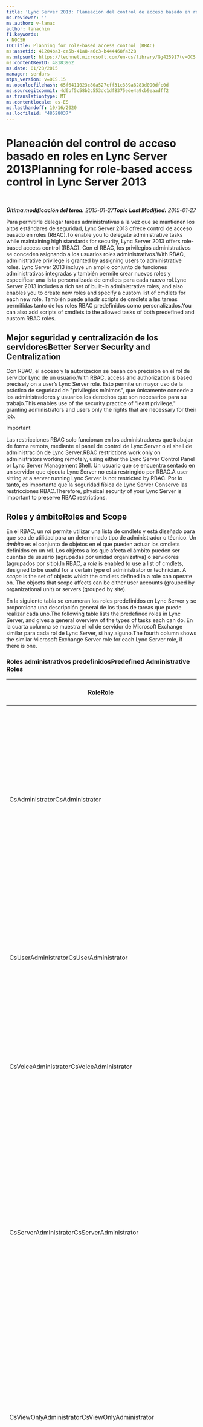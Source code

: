 ```yaml
---
title: 'Lync Server 2013: Planeación del control de acceso basado en roles'
ms.reviewer: ''
ms.author: v-lanac
author: lanachin
f1.keywords:
- NOCSH
TOCTitle: Planning for role-based access control (RBAC)
ms:assetid: 41204ba3-ce5b-41a8-a6c3-b444468fa328
ms:mtpsurl: https://technet.microsoft.com/en-us/library/Gg425917(v=OCS.15)
ms:contentKeyID: 48183962
ms.date: 01/28/2015
manager: serdars
mtps_version: v=OCS.15
ms.openlocfilehash: 65f6411023c80a527cff31c389a8283d090dfc0d
ms.sourcegitcommit: 4d6bf5c58b2c553dc1df8375ede4a9cb9eaadff2
ms.translationtype: MT
ms.contentlocale: es-ES
ms.lasthandoff: 10/16/2020
ms.locfileid: "48528037"
---
```

# <a name="planning-for-role-based-access-control-in-lync-server-2013"></a><span data-ttu-id="b9c05-102">Planeación del control de acceso basado en roles en Lync Server 2013</span><span class="sxs-lookup"><span data-stu-id="b9c05-102">Planning for role-based access control in Lync Server 2013</span></span>

<div data-xmlns="http://www.w3.org/1999/xhtml">

<div class="topic" data-xmlns="http://www.w3.org/1999/xhtml" data-msxsl="urn:schemas-microsoft-com:xslt" data-cs="https://msdn.microsoft.com/">

<div data-asp="https://msdn2.microsoft.com/asp">



</div>

<div id="mainSection">

<div id="mainBody">

<span> </span>

<span data-ttu-id="b9c05-103">_**Última modificación del tema:** 2015-01-27_</span><span class="sxs-lookup"><span data-stu-id="b9c05-103">_**Topic Last Modified:** 2015-01-27_</span></span>

<span data-ttu-id="b9c05-104">Para permitirle delegar tareas administrativas a la vez que se mantienen los altos estándares de seguridad, Lync Server 2013 ofrece control de acceso basado en roles (RBAC).</span><span class="sxs-lookup"><span data-stu-id="b9c05-104">To enable you to delegate administrative tasks while maintaining high standards for security, Lync Server 2013 offers role-based access control (RBAC).</span></span> <span data-ttu-id="b9c05-105">Con el RBAC, los privilegios administrativos se conceden asignando a los usuarios roles administrativos.</span><span class="sxs-lookup"><span data-stu-id="b9c05-105">With RBAC, administrative privilege is granted by assigning users to administrative roles.</span></span> <span data-ttu-id="b9c05-106">Lync Server 2013 incluye un amplio conjunto de funciones administrativas integradas y también permite crear nuevos roles y especificar una lista personalizada de cmdlets para cada nuevo rol.</span><span class="sxs-lookup"><span data-stu-id="b9c05-106">Lync Server 2013 includes a rich set of built-in administrative roles, and also enables you to create new roles and specify a custom list of cmdlets for each new role.</span></span> <span data-ttu-id="b9c05-107">También puede añadir scripts de cmdlets a las tareas permitidas tanto de los roles RBAC predefinidos como personalizados.</span><span class="sxs-lookup"><span data-stu-id="b9c05-107">You can also add scripts of cmdlets to the allowed tasks of both predefined and custom RBAC roles.</span></span>

<div>

## <a name="better-server-security-and-centralization"></a><span data-ttu-id="b9c05-108">Mejor seguridad y centralización de los servidores</span><span class="sxs-lookup"><span data-stu-id="b9c05-108">Better Server Security and Centralization</span></span>

<span data-ttu-id="b9c05-109">Con RBAC, el acceso y la autorización se basan con precisión en el rol de servidor Lync de un usuario.</span><span class="sxs-lookup"><span data-stu-id="b9c05-109">With RBAC, access and authorization is based precisely on a user’s Lync Server role.</span></span> <span data-ttu-id="b9c05-110">Esto permite un mayor uso de la práctica de seguridad de "privilegios mínimos", que únicamente concede a los administradores y usuarios los derechos que son necesarios para su trabajo.</span><span class="sxs-lookup"><span data-stu-id="b9c05-110">This enables use of the security practice of "least privilege," granting administrators and users only the rights that are necessary for their job.</span></span>

<div>


> [!IMPORTANT]  
> <span data-ttu-id="b9c05-111">Las restricciones RBAC solo funcionan en los administradores que trabajan de forma remota, mediante el panel de control de Lync Server o el shell de administración de Lync Server.</span><span class="sxs-lookup"><span data-stu-id="b9c05-111">RBAC restrictions work only on administrators working remotely, using either the Lync Server Control Panel or Lync Server Management Shell.</span></span> <span data-ttu-id="b9c05-112">Un usuario que se encuentra sentado en un servidor que ejecuta Lync Server no está restringido por RBAC.</span><span class="sxs-lookup"><span data-stu-id="b9c05-112">A user sitting at a server running Lync Server is not restricted by RBAC.</span></span> <span data-ttu-id="b9c05-113">Por lo tanto, es importante que la seguridad física de Lync Server Conserve las restricciones RBAC.</span><span class="sxs-lookup"><span data-stu-id="b9c05-113">Therefore, physical security of your Lync Server is important to preserve RBAC restrictions.</span></span>



</div>

</div>

<div>

## <a name="roles-and-scope"></a><span data-ttu-id="b9c05-114">Roles y ámbito</span><span class="sxs-lookup"><span data-stu-id="b9c05-114">Roles and Scope</span></span>

<span data-ttu-id="b9c05-p104">En el RBAC, un *rol* permite utilizar una lista de cmdlets y está diseñado para que sea de utilidad para un determinado tipo de administrador o técnico. Un *ámbito* es el conjunto de objetos en el que pueden actuar los cmdlets definidos en un rol. Los objetos a los que afecta el ámbito pueden ser cuentas de usuario (agrupadas por unidad organizativa) o servidores (agrupados por sitio).</span><span class="sxs-lookup"><span data-stu-id="b9c05-p104">In RBAC, a *role* is enabled to use a list of cmdlets, designed to be useful for a certain type of administrator or technician. A *scope* is the set of objects which the cmdlets defined in a role can operate on. The objects that scope affects can be either user accounts (grouped by organizational unit) or servers (grouped by site).</span></span>

<span data-ttu-id="b9c05-118">En la siguiente tabla se enumeran los roles predefinidos en Lync Server y se proporciona una descripción general de los tipos de tareas que puede realizar cada uno.</span><span class="sxs-lookup"><span data-stu-id="b9c05-118">The following table lists the predefined roles in Lync Server, and gives a general overview of the types of tasks each can do.</span></span> <span data-ttu-id="b9c05-119">En la cuarta columna se muestra el rol de servidor de Microsoft Exchange similar para cada rol de Lync Server, si hay alguno.</span><span class="sxs-lookup"><span data-stu-id="b9c05-119">The fourth column shows the similar Microsoft Exchange Server role for each Lync Server role, if there is one.</span></span>

### <a name="predefined-administrative-roles"></a><span data-ttu-id="b9c05-120">Roles administrativos predefinidos</span><span class="sxs-lookup"><span data-stu-id="b9c05-120">Predefined Administrative Roles</span></span>

<table>
<colgroup>
<col style="width: 25%" />
<col style="width: 25%" />
<col style="width: 25%" />
<col style="width: 25%" />
</colgroup>
<thead>
<tr class="header">
<th><span data-ttu-id="b9c05-121">Role</span><span class="sxs-lookup"><span data-stu-id="b9c05-121">Role</span></span></th>
<th><span data-ttu-id="b9c05-122">Tareas permitidas</span><span class="sxs-lookup"><span data-stu-id="b9c05-122">Tasks allowed</span></span></th>
<th><span data-ttu-id="b9c05-123">Grupo subyacente de Active Directory</span><span class="sxs-lookup"><span data-stu-id="b9c05-123">Underlying Active Directory group</span></span></th>
<th><span data-ttu-id="b9c05-124">Equivalente en Exchange</span><span class="sxs-lookup"><span data-stu-id="b9c05-124">Exchange equivalent</span></span></th>
</tr>
</thead>
<tbody>
<tr class="odd">
<td><p><span data-ttu-id="b9c05-125">CsAdministrator</span><span class="sxs-lookup"><span data-stu-id="b9c05-125">CsAdministrator</span></span></p></td>
<td><p><span data-ttu-id="b9c05-p106">Puede realizar todas las tareas administrativas y modificar todas las configuraciones, como crear roles y asignar usuarios a roles. Puede ampliar una implementación agregando nuevos sitios, grupos de servidores y servicios.</span><span class="sxs-lookup"><span data-stu-id="b9c05-p106">Can perform all administrative tasks and modify all settings, including creating roles and assigning users to roles. Can expand a deployment by adding new sites, pools, and services.</span></span></p></td>
<td><p><span data-ttu-id="b9c05-128">CSAdministrator</span><span class="sxs-lookup"><span data-stu-id="b9c05-128">CSAdministrator</span></span></p></td>
<td><p><span data-ttu-id="b9c05-129">Administración de la organización</span><span class="sxs-lookup"><span data-stu-id="b9c05-129">Organization Management</span></span></p></td>
</tr>
<tr class="even">
<td><p><span data-ttu-id="b9c05-130">CsUserAdministrator</span><span class="sxs-lookup"><span data-stu-id="b9c05-130">CsUserAdministrator</span></span></p></td>
<td><p><span data-ttu-id="b9c05-131">Puede habilitar y deshabilitar usuarios para Lync Server, mover usuarios y asignar directivas existentes a los usuarios.</span><span class="sxs-lookup"><span data-stu-id="b9c05-131">Can enable and disable users for Lync Server, move users and assign existing policies to users.</span></span> <span data-ttu-id="b9c05-132">No puede modificar directivas.</span><span class="sxs-lookup"><span data-stu-id="b9c05-132">Cannot modify policies.</span></span></p></td>
<td><p><span data-ttu-id="b9c05-133">CSUserAdministrator</span><span class="sxs-lookup"><span data-stu-id="b9c05-133">CSUserAdministrator</span></span></p></td>
<td><p><span data-ttu-id="b9c05-134">Destinatarios de correo</span><span class="sxs-lookup"><span data-stu-id="b9c05-134">Mail Recipients</span></span></p></td>
</tr>
<tr class="odd">
<td><p><span data-ttu-id="b9c05-135">CsVoiceAdministrator</span><span class="sxs-lookup"><span data-stu-id="b9c05-135">CsVoiceAdministrator</span></span></p></td>
<td><p><span data-ttu-id="b9c05-136">Puede crear, definir y administrar las configuraciones y las directivas relacionadas con la voz.</span><span class="sxs-lookup"><span data-stu-id="b9c05-136">Can create, configure, and manage voice-related settings and policies.</span></span></p></td>
<td><p><span data-ttu-id="b9c05-137">CSVoiceAdministrator</span><span class="sxs-lookup"><span data-stu-id="b9c05-137">CSVoiceAdministrator</span></span></p></td>
<td><p><span data-ttu-id="b9c05-138">No aplicable.</span><span class="sxs-lookup"><span data-stu-id="b9c05-138">Not applicable</span></span></p></td>
</tr>
<tr class="even">
<td><p><span data-ttu-id="b9c05-139">CsServerAdministrator</span><span class="sxs-lookup"><span data-stu-id="b9c05-139">CsServerAdministrator</span></span></p></td>
<td><p><span data-ttu-id="b9c05-p108">Puede administrar, supervisar y solucionar problemas de servidores y servicios. Puede impedir nuevas conexiones con servidores, detener e iniciar servicios y aplicar actualizaciones de software. No puede efectuar cambios que afecten a la configuración global.</span><span class="sxs-lookup"><span data-stu-id="b9c05-p108">Can manage, monitor, and troubleshoot servers and services. Can prevent new connections to servers, stop and start services, and apply software updates. Cannot make changes with global configuration impact.</span></span></p></td>
<td><p><span data-ttu-id="b9c05-143">CSServerAdministrator</span><span class="sxs-lookup"><span data-stu-id="b9c05-143">CSServerAdministrator</span></span></p></td>
<td><p><span data-ttu-id="b9c05-144">Administración de servidores</span><span class="sxs-lookup"><span data-stu-id="b9c05-144">Server Management</span></span></p></td>
</tr>
<tr class="odd">
<td><p><span data-ttu-id="b9c05-145">CsViewOnlyAdministrator</span><span class="sxs-lookup"><span data-stu-id="b9c05-145">CsViewOnlyAdministrator</span></span></p></td>
<td><p><span data-ttu-id="b9c05-146">Puede ver la implementación, incluida la información de usuarios y servidores, para supervisar el estado de la implementación.</span><span class="sxs-lookup"><span data-stu-id="b9c05-146">Can view the deployment, including user and server information, in order to monitor deployment health.</span></span></p></td>
<td><p><span data-ttu-id="b9c05-147">CSViewOnlyAdministrator</span><span class="sxs-lookup"><span data-stu-id="b9c05-147">CSViewOnlyAdministrator</span></span></p></td>
<td><p><span data-ttu-id="b9c05-148">Administración de la organización con derecho a solo ver</span><span class="sxs-lookup"><span data-stu-id="b9c05-148">View-Only Organization Management</span></span></p></td>
</tr>
<tr class="even">
<td><p><span data-ttu-id="b9c05-149">CsHelpDesk</span><span class="sxs-lookup"><span data-stu-id="b9c05-149">CsHelpDesk</span></span></p></td>
<td><p><span data-ttu-id="b9c05-p109">Puede ver la implementación, incluidas las propiedades y directivas de usuario. Puede ejecutar determinadas tareas de solución de problemas. No puede cambiar propiedades ni directivas de usuario, configuración de servidores ni servicios.</span><span class="sxs-lookup"><span data-stu-id="b9c05-p109">Can view the deployment, including user's properties and policies. Can run specific troubleshooting tasks. Cannot change user properties or policies, server configuration, or services.</span></span></p></td>
<td><p><span data-ttu-id="b9c05-153">CSHelpDesk</span><span class="sxs-lookup"><span data-stu-id="b9c05-153">CSHelpDesk</span></span></p></td>
<td><p><span data-ttu-id="b9c05-154">Escritorio</span><span class="sxs-lookup"><span data-stu-id="b9c05-154">HelpDesk</span></span></p></td>
</tr>
<tr class="odd">
<td><p><span data-ttu-id="b9c05-155">Rol csarchivingadministrator</span><span class="sxs-lookup"><span data-stu-id="b9c05-155">CsArchivingAdministrator</span></span></p></td>
<td><p><span data-ttu-id="b9c05-156">Puede modificar la configuración y las directivas de archivado.</span><span class="sxs-lookup"><span data-stu-id="b9c05-156">Can modify archiving configuration and policies.</span></span></p></td>
<td><p><span data-ttu-id="b9c05-157">Rol csarchivingadministrator</span><span class="sxs-lookup"><span data-stu-id="b9c05-157">CSArchivingAdministrator</span></span></p></td>
<td><p><span data-ttu-id="b9c05-158">Administración de retención, Retención legal</span><span class="sxs-lookup"><span data-stu-id="b9c05-158">Retention Management, Legal Hold</span></span></p></td>
</tr>
<tr class="even">
<td><p><span data-ttu-id="b9c05-159">CsResponseGroupAdministrator</span><span class="sxs-lookup"><span data-stu-id="b9c05-159">CsResponseGroupAdministrator</span></span></p></td>
<td><p><span data-ttu-id="b9c05-160">Puede administrar la configuración de la aplicación Grupo de respuesta en un sitio.</span><span class="sxs-lookup"><span data-stu-id="b9c05-160">Can manage the configuration of the Response Group application within a site.</span></span></p></td>
<td><p><span data-ttu-id="b9c05-161">CSResponseGroupAdministrator</span><span class="sxs-lookup"><span data-stu-id="b9c05-161">CSResponseGroupAdministrator</span></span></p></td>
<td><p><span data-ttu-id="b9c05-162">No aplicable</span><span class="sxs-lookup"><span data-stu-id="b9c05-162">Not applicable</span></span></p></td>
</tr>
<tr class="odd">
<td><p><span data-ttu-id="b9c05-163">CsLocationAdministrator</span><span class="sxs-lookup"><span data-stu-id="b9c05-163">CsLocationAdministrator</span></span></p></td>
<td><p><span data-ttu-id="b9c05-p110">Nivel mínimo de derechos para administración de 9-1-1 mejorado (E9-1-1), que incluye crear ubicaciones e identificadores de red de E9-1-1 y asociarlos entre sí. Este rol se asigna siempre con un ámbito global.</span><span class="sxs-lookup"><span data-stu-id="b9c05-p110">Lowest level of rights for Enhanced 9-1-1 (E9-1-1) management, including creating E9-1-1 locations and network identifiers, and associating these with each other. This role is always assigned with a global scope.</span></span></p></td>
<td><p><span data-ttu-id="b9c05-166">CSLocationAdministrator</span><span class="sxs-lookup"><span data-stu-id="b9c05-166">CSLocationAdministrator</span></span></p></td>
<td><p><span data-ttu-id="b9c05-167">No aplicable</span><span class="sxs-lookup"><span data-stu-id="b9c05-167">Not applicable</span></span></p></td>
</tr>
<tr class="even">
<td><p><span data-ttu-id="b9c05-168">CsResponseGroupManager</span><span class="sxs-lookup"><span data-stu-id="b9c05-168">CsResponseGroupManager</span></span></p></td>
<td><p><span data-ttu-id="b9c05-169">Puede administrar las grupos de respuesta específicos.</span><span class="sxs-lookup"><span data-stu-id="b9c05-169">Can manage specific response groups.</span></span></p></td>
<td><p><span data-ttu-id="b9c05-170">CSResponseGroupManager</span><span class="sxs-lookup"><span data-stu-id="b9c05-170">CSResponseGroupManager</span></span></p></td>
<td><p><span data-ttu-id="b9c05-171">No aplicable</span><span class="sxs-lookup"><span data-stu-id="b9c05-171">Not applicable</span></span></p></td>
</tr>
<tr class="odd">
<td><p><span data-ttu-id="b9c05-172">CsPersistentChatAdministrator</span><span class="sxs-lookup"><span data-stu-id="b9c05-172">CsPersistentChatAdministrator</span></span></p></td>
<td><p><span data-ttu-id="b9c05-173">Puede administrar la característica de chat persistente y las salas de chat persistente específicas.</span><span class="sxs-lookup"><span data-stu-id="b9c05-173">Can manage the Persistent Chat feature and specific Persistent Chat rooms.</span></span></p></td>
<td><p><span data-ttu-id="b9c05-174">CSPersistentChatAdministrator</span><span class="sxs-lookup"><span data-stu-id="b9c05-174">CSPersistentChatAdministrator</span></span></p></td>
<td><p><span data-ttu-id="b9c05-175">No aplicable</span><span class="sxs-lookup"><span data-stu-id="b9c05-175">Not applicable</span></span></p></td>
</tr>
</tbody>
</table>


<span data-ttu-id="b9c05-176">Todos los roles predefinidos que se incluyen en Lync Server tienen un ámbito global.</span><span class="sxs-lookup"><span data-stu-id="b9c05-176">All predefined roles shipped in Lync Server have a global scope.</span></span> <span data-ttu-id="b9c05-177">Para seguir las prácticas de privilegios mínimos, no se deben asignar usuarios a roles de ámbito global si solo van a administrar un conjunto limitado de servidores o usuarios.</span><span class="sxs-lookup"><span data-stu-id="b9c05-177">To follow least privilege practices, you should not assign users to roles with global scope if they are going to administer only a limited set of servers or users.</span></span> <span data-ttu-id="b9c05-178">Para ello, puede crear roles basados en un rol existente pero con un ámbito más limitado.</span><span class="sxs-lookup"><span data-stu-id="b9c05-178">To accomplish this, you can create roles which are based on an existing role, but with a more limited scope.</span></span>

<div>

## <a name="creating-a-scoped-role"></a><span data-ttu-id="b9c05-179">Creación de un rol con un ámbito</span><span class="sxs-lookup"><span data-stu-id="b9c05-179">Creating a Scoped Role</span></span>

<span data-ttu-id="b9c05-180">Cuando crea un rol con un ámbito limitado (un rol con ámbito), puede especificar el ámbito junto con el rol existente con el que se basa y el grupo de Active Directory al que se le asignará el rol.</span><span class="sxs-lookup"><span data-stu-id="b9c05-180">When you create a role with limited scope (a scoped role), you specify the scope, along with the existing role it is based on and the Active Directory group to be assigned the role.</span></span> <span data-ttu-id="b9c05-181">El grupo de Active Directory que se especifique debe haberse creado ya.</span><span class="sxs-lookup"><span data-stu-id="b9c05-181">The Active Directory group you specify must already be created.</span></span> <span data-ttu-id="b9c05-182">El siguiente cmdlet es un ejemplo de una creación de un rol que tiene los privilegios de uno de los roles administrativos predefinidos, pero con un ámbito limitado.</span><span class="sxs-lookup"><span data-stu-id="b9c05-182">The following cmdlet is an example of a creating a role which has the privileges of one of the pre-defined administrative roles, but with limited scope.</span></span> <span data-ttu-id="b9c05-183">Crea un nuevo rol denominado `Site01 Server Administrators` .</span><span class="sxs-lookup"><span data-stu-id="b9c05-183">It creates a new role called `Site01 Server Administrators`.</span></span> <span data-ttu-id="b9c05-184">El rol tiene la capacidad de un rol CsServerAdministrator predefinido, pero solo para los servidores ubicados en el sitio Site01.</span><span class="sxs-lookup"><span data-stu-id="b9c05-184">The role has the abilities of the predefined CsServerAdministrator role, but only for the servers located in the Site01 site.</span></span> <span data-ttu-id="b9c05-185">Para que este cmdlet funcione, el sitio de Site01 debe estar ya definido y el grupo de seguridad universal `Site01 Server Administrators` debe existir previamente.</span><span class="sxs-lookup"><span data-stu-id="b9c05-185">For this cmdlet to work, the Site01 site must already be defined, and a universal security group named `Site01 Server Administrators` must already exist.</span></span>

    New-CsAdminRole -Identity "Site01 Server Administrators" -Template CsServerAdministrator -ConfigScopes "site:Site01"

<span data-ttu-id="b9c05-186">Después de ejecutar este cmdlet, todos los usuarios que sean miembros del `Site01 Server Administrators` grupo tendrán privilegios de administrador de servidor para los servidores de Site01.</span><span class="sxs-lookup"><span data-stu-id="b9c05-186">After this cmdlet runs, all users who are members of the `Site01 Server Administrators` group will have server administrator privileges for the servers in Site01.</span></span> <span data-ttu-id="b9c05-187">Además, los usuarios que se agreguen posteriormente a este grupo de seguridad universal también obtendrán los privilegios de esta función.</span><span class="sxs-lookup"><span data-stu-id="b9c05-187">Additionally, any users who are later added to this universal security group also gain the privileges of this role.</span></span> <span data-ttu-id="b9c05-188">Tenga en cuenta que se llama al propio rol y al grupo de seguridad universal al que está asignado `Site01 Server Administrators` .</span><span class="sxs-lookup"><span data-stu-id="b9c05-188">Note that both the role itself, and the universal security group it is assigned to are called `Site01 Server Administrators`.</span></span>

<span data-ttu-id="b9c05-189">En el siguiente ejemplo se limita el ámbito de usuario en lugar del ámbito de servidor.</span><span class="sxs-lookup"><span data-stu-id="b9c05-189">The following example limits user scope instead of server scope.</span></span> <span data-ttu-id="b9c05-190">Crea una `Sales Users Administrator` función para administrar las cuentas de usuario en la unidad organizativa ventas.</span><span class="sxs-lookup"><span data-stu-id="b9c05-190">It creates a `Sales Users Administrator` role to administer the user accounts in the Sales organizational unit.</span></span> <span data-ttu-id="b9c05-191">El grupo de seguridad universal de SalesUsersAdministrator ya debe estar creado para que funcione este cmdlet.</span><span class="sxs-lookup"><span data-stu-id="b9c05-191">The SalesUsersAdministrator universal security group must already be created for this cmdlet to work.</span></span>

    New-CsAdminRole -Identity "Sales Users Administrator " -Template CsUserAdministrator -UserScopes "OU:OU=Sales, OU=Lync Tenants, DC=Domain, DC=com"

</div>

<div>

## <a name="creating-a-new-role"></a><span data-ttu-id="b9c05-192">Creación de un nuevo rol</span><span class="sxs-lookup"><span data-stu-id="b9c05-192">Creating a New Role</span></span>

<span data-ttu-id="b9c05-p115">Para crear un rol que tenga acceso a un conjunto de cmdlets no incluido en uno de los roles predefinidos, o a un conjunto de scripts o módulos, debe empezar de nuevo utilizando uno de los roles predefinidos como plantilla. Tenga en cuenta que los scripts y los módulos que pueden ejecutar estos roles se deben almacenar en las ubicaciones siguientes:</span><span class="sxs-lookup"><span data-stu-id="b9c05-p115">To create a role that has access to a set of cmdlets not in one of the predefined roles, or to a set of scripts or modules, you again start by using one of the predefined roles as a template. Note that scripts and modules that roles are to be able to run must be stored in the following locations:</span></span>

  - <span data-ttu-id="b9c05-195">La ruta del módulo de Lync, que de forma predeterminada es C: \\ archivos de programa archivos \\ comunes \\ Microsoft Lync Server 2013 \\ módulos \\ Lync</span><span class="sxs-lookup"><span data-stu-id="b9c05-195">The Lync module path, which is by default C:\\Program Files\\Common Files\\Microsoft Lync Server 2013\\Modules\\Lync</span></span>

  - <span data-ttu-id="b9c05-196">La ruta de acceso del script de usuario, que es de forma predeterminada C: \\ archivos de programa archivos \\ comunes \\ Microsoft Lync Server 2013 \\ AdminScripts</span><span class="sxs-lookup"><span data-stu-id="b9c05-196">The user script path, which is by default C:\\Program Files\\Common Files\\Microsoft Lync Server 2013\\AdminScripts</span></span>

<span data-ttu-id="b9c05-197">Para crear un nuevo rol, debe utilizar el cmdlet **New-CsAdminRole**.</span><span class="sxs-lookup"><span data-stu-id="b9c05-197">To make a new role, you use the **New-CsAdminRole** cmdlet.</span></span> <span data-ttu-id="b9c05-198">Antes **de ejecutar New-CsAdminRole**, debe crear primero el grupo de seguridad universal subyacente que se asociará a este rol.</span><span class="sxs-lookup"><span data-stu-id="b9c05-198">Before running **New-CsAdminRole**, you must first create the underlying universal security group that will be associated with this role.</span></span>

<span data-ttu-id="b9c05-199">Los siguientes cmdlets constituyen un ejemplo de la creación de un nuevo rol.</span><span class="sxs-lookup"><span data-stu-id="b9c05-199">The following cmdlets serve as an example of a creating a new role.</span></span> <span data-ttu-id="b9c05-200">Crean un nuevo tipo de rol denominado `MyHelpDeskScriptRole` .</span><span class="sxs-lookup"><span data-stu-id="b9c05-200">They create a new role type called `MyHelpDeskScriptRole`.</span></span> <span data-ttu-id="b9c05-201">El nuevo rol tiene la capacidad del rol CsHelpDesk predefinido, y se puede ejecutar adicionalmente las funciones en un script denominado “testscript”.</span><span class="sxs-lookup"><span data-stu-id="b9c05-201">The new role has the abilities of the predefined CsHelpDesk role, and can additionally run the functions in a script named “testscript”.</span></span>

    New-CsAdminRole -Identity "MyHelpDeskScriptRole" -Template CsHelpDesk -ScriptModules @{Add="testScript.ps1"}

<span data-ttu-id="b9c05-202">Para que este cmdlet funcione, primero debe haber creado el grupo de seguridad universal MyHelpDeskScriptRole.</span><span class="sxs-lookup"><span data-stu-id="b9c05-202">For this cmdlet to work, you must have first created the universal security group MyHelpDeskScriptRole.</span></span>

<span data-ttu-id="b9c05-203">Después de ejecutar este cmdlet, puede asignar usuarios directamente a este rol (en ese caso tendrán un ámbito global), o crear un rol con ámbito basado en este rol, tal como se explica en el apartado Creación de un rol con ámbito, anteriormente en este documento.</span><span class="sxs-lookup"><span data-stu-id="b9c05-203">After this cmdlet runs, you can assign users directly to this role (in which case they have global scope), or create a scoped role based on this role, as explained in Creating a Scoped Role, previously in this document.</span></span>

</div>

<div>

## <a name="assigning-roles-to-users"></a><span data-ttu-id="b9c05-204">Asignar roles a usuarios</span><span class="sxs-lookup"><span data-stu-id="b9c05-204">Assigning Roles to Users</span></span>

<span data-ttu-id="b9c05-205">Cada rol de Lync Server está asociado a un grupo de seguridad universal de Active Directory subyacente.</span><span class="sxs-lookup"><span data-stu-id="b9c05-205">Each Lync Server role is associated with an underlying Active Directory universal security group.</span></span> <span data-ttu-id="b9c05-206">Los usuarios que se agreguen al grupo subyacente obtendrán las capacidades del rol.</span><span class="sxs-lookup"><span data-stu-id="b9c05-206">Any users who you add to the underlying group gain the abilities of that role.</span></span>

<span data-ttu-id="b9c05-207">En los ejemplos de las secciones anteriores se creó un nuevo rol y se asignó un grupo de seguridad universal existente a la nueva función.</span><span class="sxs-lookup"><span data-stu-id="b9c05-207">The examples in the preceding sections both created a new role and assigned an existing universal security group to the new role.</span></span> <span data-ttu-id="b9c05-208">Para asignar un rol existente a uno o más usuarios, agregue los usuarios al grupo asociado al rol.</span><span class="sxs-lookup"><span data-stu-id="b9c05-208">To assign an existing role to one or more users, add those users to the group associated with the role.</span></span> <span data-ttu-id="b9c05-209">Puede Agregar usuarios individuales y grupos de seguridad universal a estos grupos.</span><span class="sxs-lookup"><span data-stu-id="b9c05-209">You can add both individual users and universal security groups to these groups.</span></span>

<span data-ttu-id="b9c05-210">Por ejemplo, el rol **CsAdministrator** se concede automáticamente al grupo de seguridad universal **administradores de CS** en Active Directory.</span><span class="sxs-lookup"><span data-stu-id="b9c05-210">For example, the **CsAdministrator** role is automatically granted to the **CS Administrators** universal security group in Active Directory.</span></span> <span data-ttu-id="b9c05-211">Este grupo de seguridad universal se crea en Active Directory al implementar Lync Server.</span><span class="sxs-lookup"><span data-stu-id="b9c05-211">This universal security group is created in Active Directory when you deploy Lync Server.</span></span> <span data-ttu-id="b9c05-212">Para conceder este privilegio a un usuario o grupo, basta con agregarlos al grupo **Administradores CS**.</span><span class="sxs-lookup"><span data-stu-id="b9c05-212">To grant a user or group this privilege, you can simply add them to the **CS Administrators** group.</span></span>

<span data-ttu-id="b9c05-213">A un usuario se le pueden asignar varios roles RBAC siempre que se agregue a los grupos subyacentes de Active Directory correspondientes a cada rol.</span><span class="sxs-lookup"><span data-stu-id="b9c05-213">A user can be given multiple RBAC roles by being added to the underlying Active Directory groups that correspond to each role.</span></span>

<span data-ttu-id="b9c05-214">Tenga en cuenta que cuando se crea un rol, los usuarios que se agreguen más adelante al grupo subyacente de Active Directory obtendrán las capacidades de dicho rol.</span><span class="sxs-lookup"><span data-stu-id="b9c05-214">Note that when you create a role, users who are later added to the underlying Active Directory group gain the abilities of that role.</span></span>

</div>

<div>

## <a name="modifying-the-abilities-of-a-role"></a><span data-ttu-id="b9c05-215">Modificación de las capacidades de un rol</span><span class="sxs-lookup"><span data-stu-id="b9c05-215">Modifying the Abilities of a Role</span></span>

<span data-ttu-id="b9c05-p121">Puede modificar la lista de cmdlets y scripts que un rol puede ejecutar. Puede modificar tanto los cmdlets como los scripts que pueden ejecutar los roles personalizados, pero solo puede modificar los scripts de roles predefinidos. En cada cmdlet que escriba, puede agregar, quitar o cambiar cmdlets o scripts.</span><span class="sxs-lookup"><span data-stu-id="b9c05-p121">You can modify the list of cmdlets and scripts that a role can run. You can modify both the cmdlets and scripts that custom roles can run, but you can modify only the scripts for predefined roles. Each cmdlet you type can add, remove, or replace cmdlets or scripts.</span></span>

<span data-ttu-id="b9c05-219">Para modificar un rol, utilice el cmdlet **Set-CsAdminRole**.</span><span class="sxs-lookup"><span data-stu-id="b9c05-219">To modify a role, use the **Set-CsAdminRole** cmdlet.</span></span> <span data-ttu-id="b9c05-220">El siguiente cmdlet quita un script del rol.</span><span class="sxs-lookup"><span data-stu-id="b9c05-220">The following cmdlet removes one script from the role.</span></span>

    Set-CsAdminRole -Identity "MyHelpDeskScriptRole" -ScriptModules @{Remove="testScript.ps1"}

</div>

</div>

<div>

## <a name="planning-for-rbac"></a><span data-ttu-id="b9c05-221">Planeación del RBAC</span><span class="sxs-lookup"><span data-stu-id="b9c05-221">Planning for RBAC</span></span>

<span data-ttu-id="b9c05-222">Para cada persona a la que se va a conceder cualquier tipo de derechos administrativos para la implementación de Lync Server, tenga en cuenta exactamente qué tareas deben realizar y, a continuación, asígnelas a funciones con el menor privilegio y el ámbito necesario para su trabajo.</span><span class="sxs-lookup"><span data-stu-id="b9c05-222">For each person who is to be given any kind of administrative rights for your Lync Server deployment, consider exactly which tasks they need to perform, then assign them to roles with the least privilege and scope necessary for their job.</span></span> <span data-ttu-id="b9c05-223">Si es necesario, puede utilizar el cmdlet **Set-CsAdminRole** para crear un nuevo rol con solo los cmdlets necesarios para las tareas de esa persona.</span><span class="sxs-lookup"><span data-stu-id="b9c05-223">If necessary, you can use the **Set-CsAdminRole** cmdlet to create a new role with only the cmdlets necessary for this person’s tasks.</span></span>

<span data-ttu-id="b9c05-p124">Los usuarios que dispongan del rol CsAdministrator pueden crear todo tipo de roles, incluidos los roles que se basan en CsAdministrator, y asignarles usuarios. Se recomienda asignar el rol CsAdministrator a un conjunto muy pequeño de usuarios de confianza.</span><span class="sxs-lookup"><span data-stu-id="b9c05-p124">Users who have the CsAdministrator role can create all types of roles, including roles based on CsAdministrator, and assign users to them. The best practice is to assign the CsAdministrator role to a very small set of trusted users.</span></span>

</div>

</div>

<span> </span>

</div>

</div>

</div>

